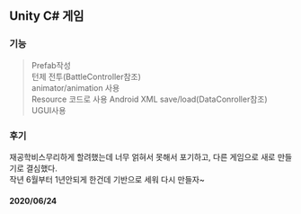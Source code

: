 ## Unity C# 게임
### 기능   
>Prefab작성   
>턴제 전투(BattleController참조)    
>animator/animation 사용   
>Resource 코드로 사용
>Android XML save/load(DataConroller참조)   
>UGUI사용   

### 후기   
재공학비스무리하게 할려했는데 너무 얽혀서 못해서 포기하고, 다른 게임으로 새로 만들기로 결심했다.   
작년 6월부터 1년안되게 한건데 기반으로 세워 다시 만들자~   


#### 2020/06/24
